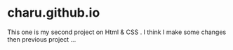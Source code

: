 # charu.github.io
This one is my second project on Html &amp; CSS . I think I make some changes then previous project ...

